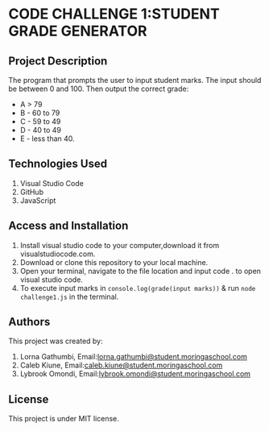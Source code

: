# CODE CHALLENGE 1:STUDENT GRADE GENERATOR

## Project Description
The program that prompts the user to input student marks. The input should be between 0 and 100. Then output the correct grade:
- A > 79
- B - 60 to 79
- C - 59 to 49
- D - 40 to 49
- E - less than 40.

## Technologies Used
1. Visual Studio Code
2. GitHub
3. JavaScript


## Access and Installation
1. Install visual studio code to your computer,download it from visualstudiocode.com.
2. Download or clone this repository to your local machine.
3. Open your terminal, navigate to the file location and input code . to open visual studio code.
4. To execute input marks in `console.log(grade(input marks))` & run `node challenge1.js` in the terminal.

## Authors
This project was created by:
1. Lorna Gathumbi, Email:lorna.gathumbi@student.moringaschool.com
2. Caleb Kiune, Email:caleb.kiune@student.moringaschool.com
3. Lybrook Omondi, Email:lybrook.omondi@student.moringaschool.com

## License
This project is under MIT license.

   
